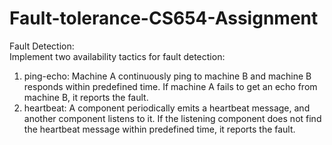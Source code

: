 # Fault-tolerance-CS654-Assignment
Fault Detection:	
Implement two availability tactics for fault detection:   
1. ping-echo: Machine A continuously ping to machine B and machine B responds within predefined time. If machine A fails to get an echo from machine B, it reports the fault.    
2. heartbeat: A component periodically emits a heartbeat message, and another component listens to it. If the listening component does not find the heartbeat message within predefined time, it reports the fault. 
